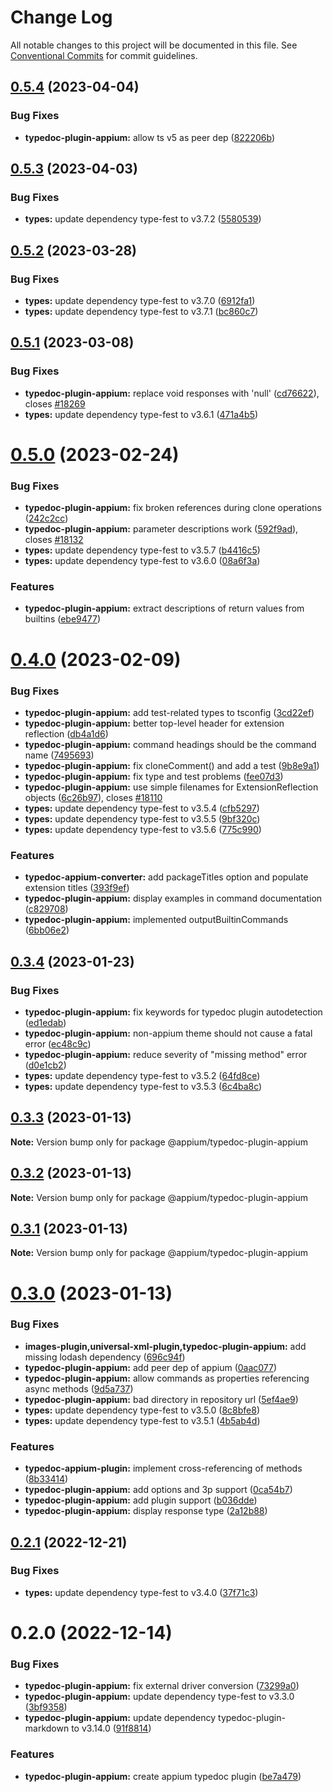 # Change Log

All notable changes to this project will be documented in this file.
See [Conventional Commits](https://conventionalcommits.org) for commit guidelines.

## [0.5.4](https://github.com/appium/appium/compare/@appium/typedoc-plugin-appium@0.5.3...@appium/typedoc-plugin-appium@0.5.4) (2023-04-04)


### Bug Fixes

* **typedoc-plugin-appium:** allow ts v5 as peer dep ([822206b](https://github.com/appium/appium/commit/822206be204599390c2f97b9b8d6c618ff53cb89))





## [0.5.3](https://github.com/appium/appium/compare/@appium/typedoc-plugin-appium@0.5.2...@appium/typedoc-plugin-appium@0.5.3) (2023-04-03)


### Bug Fixes

* **types:** update dependency type-fest to v3.7.2 ([5580539](https://github.com/appium/appium/commit/55805390b5a0c6aa718bb357b30f66651f3db281))





## [0.5.2](https://github.com/appium/appium/compare/@appium/typedoc-plugin-appium@0.5.1...@appium/typedoc-plugin-appium@0.5.2) (2023-03-28)


### Bug Fixes

* **types:** update dependency type-fest to v3.7.0 ([6912fa1](https://github.com/appium/appium/commit/6912fa14f2a7d338f17e1bed060e959de7aba1d6))
* **types:** update dependency type-fest to v3.7.1 ([bc860c7](https://github.com/appium/appium/commit/bc860c733a73760f0c42cbfb384e04d50c376d5e))





## [0.5.1](https://github.com/appium/appium/compare/@appium/typedoc-plugin-appium@0.5.0...@appium/typedoc-plugin-appium@0.5.1) (2023-03-08)


### Bug Fixes

* **typedoc-plugin-appium:** replace void responses with 'null' ([cd76622](https://github.com/appium/appium/commit/cd76622aa9931eed058d32f0d3c51327ac43f15c)), closes [#18269](https://github.com/appium/appium/issues/18269)
* **types:** update dependency type-fest to v3.6.1 ([471a4b5](https://github.com/appium/appium/commit/471a4b57e622ff077d59f577a78341268700c48d))





# [0.5.0](https://github.com/appium/appium/compare/@appium/typedoc-plugin-appium@0.4.0...@appium/typedoc-plugin-appium@0.5.0) (2023-02-24)


### Bug Fixes

* **typedoc-plugin-appium:** fix broken references during clone operations ([242c2cc](https://github.com/appium/appium/commit/242c2ccbdc8030de0f0c2f60162b6a56941fc238))
* **typedoc-plugin-appium:** parameter descriptions work ([592f9ad](https://github.com/appium/appium/commit/592f9adcb12a8a6b0b95bd73cd155a8094e79202)), closes [#18132](https://github.com/appium/appium/issues/18132)
* **types:** update dependency type-fest to v3.5.7 ([b4416c5](https://github.com/appium/appium/commit/b4416c5c0f40200b36909a1fbb492d8c4a212108))
* **types:** update dependency type-fest to v3.6.0 ([08a6f3a](https://github.com/appium/appium/commit/08a6f3a308c7ee162e992629888557b31e50a26e))


### Features

* **typedoc-plugin-appium:** extract descriptions of return values from builtins ([ebe9477](https://github.com/appium/appium/commit/ebe9477a3c56afd60c30c4591436c4ec68119f2a))





# [0.4.0](https://github.com/appium/appium/compare/@appium/typedoc-plugin-appium@0.3.4...@appium/typedoc-plugin-appium@0.4.0) (2023-02-09)


### Bug Fixes

* **typedoc-plugin-appium:** add test-related types to tsconfig ([3cd22ef](https://github.com/appium/appium/commit/3cd22ef4fb1041f4d43dd11394c3e7f800139647))
* **typedoc-plugin-appium:** better top-level header for extension reflection ([db4a1d6](https://github.com/appium/appium/commit/db4a1d6489397b079ab99dcf00b7b1cd521079d4))
* **typedoc-plugin-appium:** command headings should be the command name ([7495693](https://github.com/appium/appium/commit/749569323f791ba942116ca90a884e93cc58fa93))
* **typedoc-plugin-appium:** fix cloneComment() and add a test ([9b8e9a1](https://github.com/appium/appium/commit/9b8e9a1a36cbe5b7fd496b5c4f912334605cc21a))
* **typedoc-plugin-appium:** fix type and test problems ([fee07d3](https://github.com/appium/appium/commit/fee07d38c35087752c84616ff97d0646476c1739))
* **typedoc-plugin-appium:** use simple filenames for ExtensionReflection objects ([6c26b97](https://github.com/appium/appium/commit/6c26b971246de09ce07b85a34122273f4fad3125)), closes [#18110](https://github.com/appium/appium/issues/18110)
* **types:** update dependency type-fest to v3.5.4 ([cfb5297](https://github.com/appium/appium/commit/cfb529772cff3a2b7e9ff36e12444b603906a769))
* **types:** update dependency type-fest to v3.5.5 ([9bf320c](https://github.com/appium/appium/commit/9bf320c87ccf574f933a8247a851b4f848c39fa1))
* **types:** update dependency type-fest to v3.5.6 ([775c990](https://github.com/appium/appium/commit/775c990f9d4176e78936a071968a788e19048519))


### Features

* **typedoc-appium-converter:** add packageTitles option and populate extension titles ([393f9ef](https://github.com/appium/appium/commit/393f9ef32a2f2e5d8ff1f13092c2035704844215))
* **typedoc-plugin-appium:** display examples in command documentation ([c829708](https://github.com/appium/appium/commit/c8297088bf17fbc30f7b5fbda5b7575523c2f131))
* **typedoc-plugin-appium:** implemented outputBuiltinCommands ([6bb06e2](https://github.com/appium/appium/commit/6bb06e2c19ed6574567b0d66d607ab6eb03e9084))





## [0.3.4](https://github.com/appium/appium/compare/@appium/typedoc-plugin-appium@0.3.3...@appium/typedoc-plugin-appium@0.3.4) (2023-01-23)


### Bug Fixes

* **typedoc-plugin-appium:** fix keywords for typedoc plugin autodetection ([ed1edab](https://github.com/appium/appium/commit/ed1edab2098eed8f36a23419a2cc91c699756ed7))
* **typedoc-plugin-appium:** non-appium theme should not cause a fatal error ([ec48c9c](https://github.com/appium/appium/commit/ec48c9cea7949d5e05ab0f748265345d84007283))
* **typedoc-plugin-appium:** reduce severity of "missing method" error ([d0e1cb2](https://github.com/appium/appium/commit/d0e1cb2f65d5da11dff251e445861a3d74585bb6))
* **types:** update dependency type-fest to v3.5.2 ([64fd8ce](https://github.com/appium/appium/commit/64fd8ce94018b0bb7ccb2baade8d525703f41c45))
* **types:** update dependency type-fest to v3.5.3 ([6c4ba8c](https://github.com/appium/appium/commit/6c4ba8caa508840640f05eea1ab41ecb290312aa))





## [0.3.3](https://github.com/appium/appium/compare/@appium/typedoc-plugin-appium@0.3.2...@appium/typedoc-plugin-appium@0.3.3) (2023-01-13)

**Note:** Version bump only for package @appium/typedoc-plugin-appium





## [0.3.2](https://github.com/appium/appium/compare/@appium/typedoc-plugin-appium@0.3.1...@appium/typedoc-plugin-appium@0.3.2) (2023-01-13)

**Note:** Version bump only for package @appium/typedoc-plugin-appium





## [0.3.1](https://github.com/appium/appium/compare/@appium/typedoc-plugin-appium@0.3.0...@appium/typedoc-plugin-appium@0.3.1) (2023-01-13)

**Note:** Version bump only for package @appium/typedoc-plugin-appium





# [0.3.0](https://github.com/appium/appium/compare/@appium/typedoc-plugin-appium@0.2.1...@appium/typedoc-plugin-appium@0.3.0) (2023-01-13)


### Bug Fixes

* **images-plugin,universal-xml-plugin,typedoc-plugin-appium:** add missing lodash dependency ([696c94f](https://github.com/appium/appium/commit/696c94f1abf1da15fb9e3a4d60b95cd2d69d9e7c))
* **typedoc-plugin-appium:** add peer dep of appium ([0aac077](https://github.com/appium/appium/commit/0aac077e30239dd5e8397a169b61ae6776ce7a64))
* **typedoc-plugin-appium:** allow commands as properties referencing async methods ([9d5a737](https://github.com/appium/appium/commit/9d5a737daad15dd8e1d4a8ed23cb9c3e5797a41f))
* **typedoc-plugin-appium:** bad directory in repository url ([5ef4ae9](https://github.com/appium/appium/commit/5ef4ae9206c25adf3b3bc825ee81135142ab4166))
* **types:** update dependency type-fest to v3.5.0 ([8c8bfe8](https://github.com/appium/appium/commit/8c8bfe824dbe062e24cfe9fc6e1afa2f68cc6e4c))
* **types:** update dependency type-fest to v3.5.1 ([4b5ab4d](https://github.com/appium/appium/commit/4b5ab4da7be925d0592c18e8f46a9ce30fbddf8e))


### Features

* **typedoc-appium-plugin:** implement cross-referencing of methods ([8b33414](https://github.com/appium/appium/commit/8b334149018f7d49448da9e7982356c72bcd468e))
* **typedoc-plugin-appium:** add options and 3p support ([0ca54b7](https://github.com/appium/appium/commit/0ca54b79949126495e5cb702d4f5c0b341f1e25d))
* **typedoc-plugin-appium:** add plugin support ([b036dde](https://github.com/appium/appium/commit/b036dde5dd5c0ab63a6a4be8cf60017d876edfda))
* **typedoc-plugin-appium:** display response type ([2a12b88](https://github.com/appium/appium/commit/2a12b88b2f669766ff47e41eb43fccf6f67195b7))





## [0.2.1](https://github.com/appium/appium/compare/@appium/typedoc-plugin-appium@0.2.0...@appium/typedoc-plugin-appium@0.2.1) (2022-12-21)

### Bug Fixes

- **types:** update dependency type-fest to v3.4.0 ([37f71c3](https://github.com/appium/appium/commit/37f71c327a7c1a6d882b5198af6fedc9e8d51496))

# 0.2.0 (2022-12-14)

### Bug Fixes

- **typedoc-plugin-appium:** fix external driver conversion ([73299a0](https://github.com/appium/appium/commit/73299a00261475ed4062dfeb15758344b74269a3))
- **typedoc-plugin-appium:** update dependency type-fest to v3.3.0 ([3bf9358](https://github.com/appium/appium/commit/3bf93582912198b67ce940aeb26b09d35612a2d0))
- **typedoc-plugin-appium:** update dependency typedoc-plugin-markdown to v3.14.0 ([91f8814](https://github.com/appium/appium/commit/91f881410c9fb27eccf127ee18ae89425ca8485a))

### Features

- **typedoc-plugin-appium:** create appium typedoc plugin ([be7a479](https://github.com/appium/appium/commit/be7a479b4bcba26e9ffc4e214acf2099971224ec))
